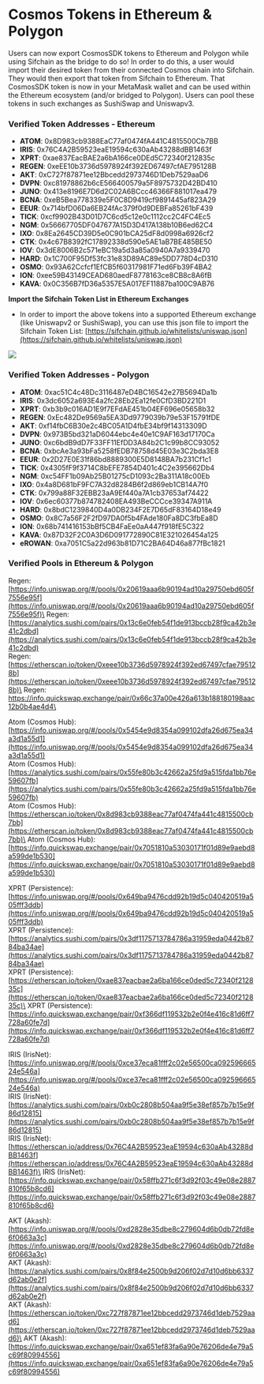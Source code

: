 # Cosmos Tokens in Ethereum & Polygon

Users can now export CosmosSDK tokens to Ethereum and Polygon while using Sifchain as the bridge to do so! In order to do this, a user would import their desired token from their connected Cosmos chain into Sifchain. They would then export that token from Sifchain to Ethereum. That CosmosSDK token is now in your MetaMask wallet and can be used within the Ethereum ecosystem (and/or bridged to Polygon). Users can pool these tokens in such exchanges as SushiSwap and Uniswapv3.

### Verified Token Addresses - Ethereum&#x20;

* **ATOM**: 0x8D983cb9388EaC77af0474fA441C4815500Cb7BB
* **IRIS**: 0x76C4A2B59523eaE19594c630aAb43288dBB1463f
* **XPRT**: 0xae837EacBAE2a6bA166ce0DEd5C72340f212835c
* **REGEN**: 0xeEE10b3736d5978924f392ED67497cfAE795128B
* **AKT**: 0xC727f87871ee12Bbcedd2973746D1Deb7529aaD6
* **DVPN**: 0xc81978862b6cE566400579a5F8975732D42BD410
* **JUNO**: 0x413e8196E7D6d2C02A6BCcc46366F881017ea479
* **BCNA**: 0xeB5Bea778339e5F0C8D9419cf9891445af823A29
* **EEUR**: 0x714bfD06Da6EB24fAc379f0d9DEBFa85261bF439
* **TICK**: 0xcf9902B43D01D7C6cd5c12e0c1112cc2C4FC4Ec5
* **NGM**: 0x56667705DF047677A15D3D417A138b10B6ed62C4
* **IXO**: 0x8Ea2645CD39D5e0C901bCA25dF8d0998a6926cf2
* **CTK**: 0x4c67B8392fC17892338d590e5AE1aB7BE485BE50
* **IOV**: 0x3dE8006B2c571eBC19a5d3a85a0940A7a9339470
* **HARD**: 0x1C700F95Df53fc31e83D89AC89e5DD778D4cD310
* **OSMO**: 0x93A62Ccfcf1EfCB5f60317981F71ed6Fb39F4BA2
* **ION**: 0xee59B43149CEAD680aedF8778163ce8CB8c8A6fB
* **KAVA**: 0x0C356B7fD36a5357E5A017EF11887ba100C9AB76

**Import the Sifchain Token List in Ethereum Exchanges**

* In order to import the above tokens into a supported Ethereum exchange (like Uniswapv2 or SushiSwap), you can use this json file to import the Sifchain Token List: [https://sifchain.github.io/whitelists/uniswap.json](https://sifchain.github.io/whitelists/uniswap.json)

![](<../.gitbook/assets/Screen Shot 2021-09-11 at 7.36.40 AM.png>)

### Verified Token Addresses - Polygon&#x20;

* **ATOM**: 0xac51C4c48Dc3116487eD4BC16542e27B5694Da1b
* **IRIS**: 0x3dc6052a693E4a2fc28Eb2Ea12fe0CfD3BD221D1
* **XPRT**: 0xb3b9c016AD1E9f7EFdAE451b04EF696e05658b32
* **REGEN**: 0xEc482De9569a5EA3Dd9779039b79e53F15791fDE
* **AKT**: 0xf14fbC6B30e2c4BC05A1D4fbE34bf9f14313309D
* **DVPN**: 0x973B5bd321aD6044ebc4e40e1C9AF163d17170Ca
* **JUNO**: 0xc6bdB9dD7F33FF11EfDD3A84b2C1c99b8CC93052
* **BCNA**: 0xbcAe3a93bFa5258fEDB78758d45E03e3C2bda3E8
* **EEUR**: 0x2D27E0E31f86bd8889300E5D8148BA7b231Cf1c1
* **TICK**: 0x4305fF9f3714C8bEFE7854D401c4C2e395662Db4
* **NGM**: 0xc54FF1b09Ab25B01275cD1093c2Ba311A18c00Eb
* **IXO**: 0x4a8D681bF9FC7A32d8284B6f2d869eb1CB14A7f0
* **CTK**: 0x799a88F32EBB23aA9Ef440a7A1cb37653af74422
* **IOV**: 0x6ec60377b874782408EA493BeCCCce39347A911A
* **HARD**: 0x8bdC1239840D4a0DB234F2E7D65dF83164D18e49
* **OSMO**: 0x8C7a56F2F2fD97DA0f5b4FAde180Fa8DC3fbEa8D
* **ION**: 0x68b741416153bBf5CB4FaEe0aA447f918fE5C322
* **KAVA**: 0x87D32F2C0A3D6D091772890C81E321026454a125
* **eROWAN**: 0xa7051C5a22d963b81D71C2BA64D46a877fBc1821

### Verified Pools in Ethereum & Polygon

Regen: [https://info.uniswap.org/#/pools/0x20619aaa6b90194ad10a29750ebd605f7556e95f](https://info.uniswap.org/#/pools/0x20619aaa6b90194ad10a29750ebd605f7556e95f)\
Regen: [https://analytics.sushi.com/pairs/0x13c6e0feb54f1de913bccb28f9ca42b3e41c2dbd](https://analytics.sushi.com/pairs/0x13c6e0feb54f1de913bccb28f9ca42b3e41c2dbd) \
Regen: [https://etherscan.io/token/0xeee10b3736d5978924f392ed67497cfae795128b](https://etherscan.io/token/0xeee10b3736d5978924f392ed67497cfae795128b)\
Regen: [https://info.quickswap.exchange/pair/0x66c37a00e426a613b188180198aac12b0b4ae4d4\
](https://info.quickswap.exchange/pair/0x66c37a00e426a613b188180198aac12b0b4ae4d4)

Atom (Cosmos Hub): [https://info.uniswap.org/#/pools/0x5454e9d8354a099102dfa26d675ea34a3d1a55d1](https://info.uniswap.org/#/pools/0x5454e9d8354a099102dfa26d675ea34a3d1a55d1) \
Atom (Cosmos Hub): [https://analytics.sushi.com/pairs/0x55fe80b3c42662a25fd9a515fda1bb76e59607fb](https://analytics.sushi.com/pairs/0x55fe80b3c42662a25fd9a515fda1bb76e59607fb) \
Atom (Cosmos Hub): \
[https://etherscan.io/token/0x8d983cb9388eac77af0474fa441c4815500cb7bb](https://etherscan.io/token/0x8d983cb9388eac77af0474fa441c4815500cb7bb)\
Atom (Cosmos Hub): [https://info.quickswap.exchange/pair/0x7051810a53030171f01d89e9aebd8a599de1b530](https://info.quickswap.exchange/pair/0x7051810a53030171f01d89e9aebd8a599de1b530)

XPRT (Persistence): \
[https://info.uniswap.org/#/pools/0x649ba9476cdd92b19d5c040420519a505fff3ddb](https://info.uniswap.org/#/pools/0x649ba9476cdd92b19d5c040420519a505fff3ddb) \
XPRT (Persistence): [https://analytics.sushi.com/pairs/0x3df1175713784786a31959eda0442b8784ba34ae](https://analytics.sushi.com/pairs/0x3df1175713784786a31959eda0442b8784ba34ae) \
XPRT (Persistence): \
[https://etherscan.io/token/0xae837eacbae2a6ba166ce0ded5c72340f212835c](https://etherscan.io/token/0xae837eacbae2a6ba166ce0ded5c72340f212835c)\
XPRT (Persistence): [https://info.quickswap.exchange/pair/0xf366df119532b2e0f4e416c81d6ff7728a60fe7d](https://info.quickswap.exchange/pair/0xf366df119532b2e0f4e416c81d6ff7728a60fe7d)

IRIS (IrisNet): [https://info.uniswap.org/#/pools/0xce37eca81fff2c02e56500ca09259666524e546a](https://info.uniswap.org/#/pools/0xce37eca81fff2c02e56500ca09259666524e546a) \
IRIS (IrisNet): [https://analytics.sushi.com/pairs/0xb0c2808b504aa9f5e38ef857b7b15e9f86d12815](https://analytics.sushi.com/pairs/0xb0c2808b504aa9f5e38ef857b7b15e9f86d12815) \
IRIS (IrisNet): [https://etherscan.io/address/0x76C4A2B59523eaE19594c630aAb43288dBB1463f](https://etherscan.io/address/0x76C4A2B59523eaE19594c630aAb43288dBB1463f)\
IRIS (IrisNet): [https://info.quickswap.exchange/pair/0x58ffb271c6f3d92f03c49e08e2887810f65b8cd6](https://info.quickswap.exchange/pair/0x58ffb271c6f3d92f03c49e08e2887810f65b8cd6)

AKT (Akash): [https://info.uniswap.org/#/pools/0xd2828e35dbe8c279604d6b0db72fd8e6f0663a3c](https://info.uniswap.org/#/pools/0xd2828e35dbe8c279604d6b0db72fd8e6f0663a3c) \
AKT (Akash): [https://analytics.sushi.com/pairs/0x8f84e2500b9d206f02d7d10d6bb6337d62ab0e2f](https://analytics.sushi.com/pairs/0x8f84e2500b9d206f02d7d10d6bb6337d62ab0e2f) \
AKT (Akash): [https://etherscan.io/token/0xc727f87871ee12bbcedd2973746d1deb7529aad6](https://etherscan.io/token/0xc727f87871ee12bbcedd2973746d1deb7529aad6)\
AKT (Akash): [https://info.quickswap.exchange/pair/0xa651ef83fa6a90e76206de4e79a5c69f80994556](https://info.quickswap.exchange/pair/0xa651ef83fa6a90e76206de4e79a5c69f80994556)

